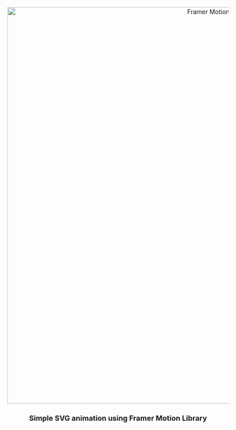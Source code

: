 <p align="center">
<img src="https://media.giphy.com/media/1TcnhHtIuDPLFH3Mow/giphy.gif" width="900"  alt="Framer Motion" />
</p>

<h3 align="center">
   Simple SVG animation using Framer Motion Library
</h3>
